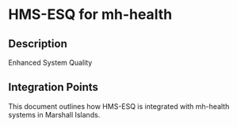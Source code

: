 # HMS-ESQ for mh-health

## Description

Enhanced System Quality

## Integration Points

This document outlines how HMS-ESQ is integrated with mh-health systems in Marshall Islands.
